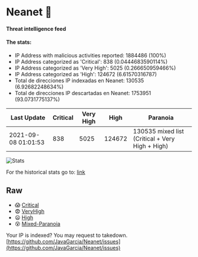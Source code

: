 # Neanet :hocho:
#### Threat intelligence feed
#### The stats:

- IP Address with malicious activities reported: 1884486 (100%)
- IP Address categorized as 'Critical':  838 (0.0444683590114%)
- IP Address categorized as 'Very High':  5025 (0.266650959466%)
- IP Address categorized as 'High':  124672 (6.61570316787)
- Total de direcciones IP indexadas en Neanet:  130535 (6.92682248634%)
- Total de direcciones IP descartadas en Neanet:  1753951 (93.0731775137%)

| Last Update | Critical | Very High | High | Paranoia |
| --- | --- | --- | --- | --- |
| 2021-09-08 01:01:53 | 838 | 5025 | 124672 | 130535 mixed list (Critical + Very High + High)|

![Stats](https://docs.google.com/spreadsheets/d/e/2PACX-1vSnaNMIXVabIpDJjufMlzH7poXnshF3mgd8Is1g9ytUEzVsP5my4Trn8f-xkoLLQ38xpL3HtmUexLo6/pubchart?oid=501124687&format=image)

For the historical stats go to: [link](/stats.csv)
## Raw
- :scream: [Critical](https://raw.githubusercontent.com/JavaGarcia/Neanet/master/blacklists/neanet_critical.txt)
- :fearful: [VeryHigh](https://raw.githubusercontent.com/JavaGarcia/Neanet/master/blacklists/neanet_veryHigh.txtt)
- :frowning: [High](https://raw.githubusercontent.com/JavaGarcia/Neanet/master/blacklists/neanet_high.txt)
- :dizzy_face: [Mixed-Paranoia](https://raw.githubusercontent.com/JavaGarcia/Neanet/master/blacklists/neanet_all.txt)


Your IP is indexed? You may request to takedown. [https://github.com/JavaGarcia/Neanet/issues](https://github.com/JavaGarcia/Neanet/issues)




































































































































































































































































































































































































































































































































































































































































































































































































































































































































































































































































































































































































































































































































































































































































































































































































































































































































































































































































































































































































































































































































































































































































































































































































































































































































































































































































































































































































































































































































































































































































































































































































































































































































































































































































































































































































































































































































































































































































































































































































































































































































































































































































































































































































































































































































































































































































































































































































































































































































































































































































































































































































































































































































































































































































































































































































































































































































































































































































































































































































































































































































































































































































































































































































































































































































































































































































































































































































































































































































































































































































































































































































































































































































































































































































































































































































































































































































































































































































































































































































































































































































































































































































































































































































































































































































































































































































































































































































